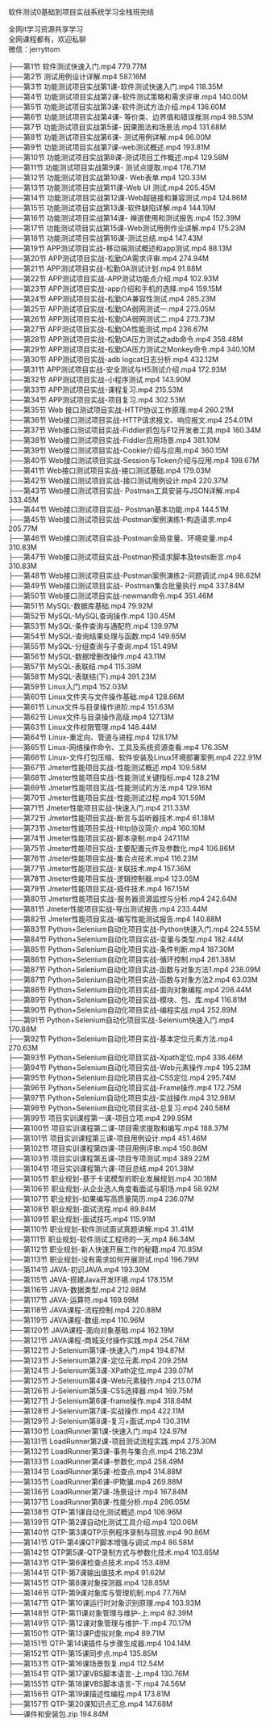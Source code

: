 软件测试0基础到项目实战系统学习全栈班完结

全网it学习资源共享学习<br>全网课程都有，欢迎私聊<br>微信：jerryttom<br>

├──第1节 软件测试快速入门.mp4 779.77M<br> ├──第2节 测试用例设计详解.mp4 587.16M<br> ├──第3节 功能测试项目实战第1课-软件测试快速入门.mp4 118.35M<br> ├──第4节 功能测试项目实战第2课-软件测试策略和需求评审.mp4 140.00M<br> ├──第5节 功能测试项目实战第3课-软件测试方法介绍.mp4 136.60M<br> ├──第6节 功能测试项目实战第4课- 等价类、边界值和错误推测.mp4 98.53M<br> ├──第7节 功能测试项目实战第5课- 因果图法和场景法.mp4 131.68M<br> ├──第8节 功能测试项目实战第6课- 测试用例详解.mp4 96.00M<br> ├──第9节 功能测试项目实战第7课-web测试概述.mp4 193.81M<br> ├──第10节 功能测试项目实战第8课-测试项目工作概述.mp4 129.58M<br> ├──第11节 功能测试项目实战第9课- 测试点提取.mp4 176.71M<br> ├──第12节 功能测试项目实战第10课- Web表单.mp4 120.33M<br> ├──第13节 功能测试项目实战第11课-Web UI 测试.mp4 205.45M<br> ├──第14节 功能测试项目实战第12课-Web超链接和兼容测试.mp4 124.86M<br> ├──第15节 功能测试项目实战第13课-软件缺陷详解.mp4 144.19M<br> ├──第16节 功能测试项目实战第14课- 禅道使用和测试报告.mp4 152.39M<br> ├──第17节 功能测试项目实战第15课-Web测试用例作业讲解.mp4 175.23M<br> ├──第18节 功能测试项目实战第16课-测试总结.mp4 147.43M<br> ├──第19节 APP测试项目实战-移动端测试概述和app测试.mp4 88.13M<br> ├──第20节 APP测试项目实战-松勤OA需求评审.mp4 274.94M<br> ├──第21节 APP测试项目实战-松勤OA测试计划.mp4 91.88M<br> ├──第22节 APP测试项目实战-APP测试功能点介绍.mp4 102.93M<br> ├──第23节 APP测试项目实战-app介绍和手机的选择.mp4 159.15M<br> ├──第24节 APP测试项目实战-松勤OA兼容性测试.mp4 285.23M<br> ├──第25节 APP测试项目实战-松勤OA弱网测试一.mp4 273.05M<br> ├──第26节 APP测试项目实战-松勤OA弱网测试二.mp4 273.73M<br> ├──第27节 APP测试项目实战-松勤OA性能测试.mp4 236.67M<br> ├──第28节 APP测试项目实战-松勤OA压力测试之adb命令.mp4 358.48M<br> ├──第29节 APP测试项目实战-松勤OA压力测试之Monkey命令.mp4 340.10M<br> ├──第30节 APP测试项目实战-adb logcat日志分析.mp4 432.12M<br> ├──第31节 APP测试项目实战-安全测试与H5测试介绍.mp4 172.93M<br> ├──第32节 APP测试项目实战-小程序测试.mp4 143.90M<br> ├──第33节 APP测试项目实战-课程复习.mp4 215.53M<br> ├──第34节 APP测试项目实战-项目复习.mp4 302.53M<br> ├──第35节 Web 接口测试项目实战-HTTP协议工作原理.mp4 260.21M<br> ├──第36节 Web接口测试项目实战-HTTP请求报文、响应报文.mp4 254.01M<br> ├──第37节 Web接口测试项目实战-Fiddler抓包与F12开发者工具.mp4 160.34M<br> ├──第38节 Web接口测试项目实战-Fiddler应用场景.mp4 381.10M<br> ├──第39节 Web接口测试项目实战-Cookie介绍与应用.mp4 360.15M<br> ├──第40节 Web接口测试项目实战-Session与Token介绍与应用.mp4 198.67M<br> ├──第41节 Web接口测试项目实战-接口测试基础.mp4 179.03M<br> ├──第42节 Web接口测试项目实战-接口测试用例设计.mp4 220.37M<br> ├──第43节 Web接口测试项目实战- Postman工具安装与JSON详解.mp4 333.45M<br> ├──第44节 Web接口测试项目实战- Postman基本功能.mp4 144.51M<br> ├──第45节 Web接口测试项目实战-Postman案例演练1-构造请求.mp4 205.77M<br> ├──第46节 Web接口测试项目实战-Postman全局变量、环境变量.mp4 310.83M<br> ├──第47节 Web接口测试项目实战-Postman预请求脚本及tests断言.mp4 310.83M<br> ├──第48节 Web接口测试项目实战-Postman案例演练2-问题调试.mp4 98.62M<br> ├──第49节 Web接口测试项目实战- Postman集合批量执行.mp4 337.84M<br> ├──第50节 Web接口测试项目实战-newman命令.mp4 351.46M<br> ├──第51节 MySQL-数据库基础.mp4 79.92M<br> ├──第52节 MySQL-MySQL查询操作.mp4 130.45M<br> ├──第53节 MySQL-条件查询与通配符.mp4 139.97M<br> ├──第54节 MySQL-查询结果处理与函数.mp4 149.65M<br> ├──第55节 MySQL-分组查询与子查询.mp4 151.49M<br> ├──第56节 MySQL-数据增删改操作.mp4 43.11M<br> ├──第57节 MySQL-表联结.mp4 115.39M<br> ├──第58节 MySQL-表联结(下).mp4 391.23M<br> ├──第59节 Linux入门.mp4 152.03M<br> ├──第60节 Linux文件夹与文件操作基础.mp4 128.66M<br> ├──第61节 Linux文件与目录操作进阶.mp4 151.63M<br> ├──第62节 Linux文件与目录操作高级.mp4 127.13M<br> ├──第63节 Linux文件权限管理.mp4 148.44M<br> ├──第64节 Linux-重定向、管道与进程.mp4 128.17M<br> ├──第65节 Linux-网络操作命令、工具及系统资源查看.mp4 176.35M<br> ├──第66节 Linux-文件打包压缩、软件安装及Linux环境部署案例.mp4 222.91M<br> ├──第67节 Jmeter性能项目实战-性能测试概述.mp4 109.58M<br> ├──第68节 Jmeter性能项目实战-性能测试关键指标.mp4 128.21M<br> ├──第69节 Jmeter性能项目实战-性能测试的方法.mp4 129.16M<br> ├──第70节 Jmeter性能项目实战-性能测试过程.mp4 101.59M<br> ├──第71节 Jmeter性能项目实战-快速入门.mp4 211.33M<br> ├──第72节 Jmeter性能项目实战-断言与监听器技术.mp4 61.18M<br> ├──第73节 Jmeter性能项目实战-Http协议简介.mp4 160.10M<br> ├──第74节 Jmeter性能项目实战-脚本录制.mp4 247.11M<br> ├──第75节 Jmeter性能项目实战-主要配置元件及参数化.mp4 106.86M<br> ├──第76节 Jmeter性能项目实战-集合点技术.mp4 116.23M<br> ├──第77节 Jmeter性能项目实战-关联技术.mp4 157.36M<br> ├──第78节 Jmeter性能项目实战-逻辑控制器.mp4 123.05M<br> ├──第79节 Jmeter性能项目实战-插件技术.mp4 167.15M<br> ├──第80节 Jmeter性能项目实战-服务器资源监控与分析.mp4 242.64M<br> ├──第81节 Jmeter性能项目实战-导出测试报告.mp4 233.44M<br> ├──第82节 Jmeter性能项目实战-编写性能测试报告.mp4 140.88M<br> ├──第83节 Python+Selenium自动化项目实战-Python快速入门.mp4 224.55M<br> ├──第84节 Python+Selenium自动化项目实战-变量与类型.mp4 182.44M<br> ├──第85节 Python+Selenium自动化项目实战-条件判断.mp4 187.30M<br> ├──第86节 Python+Selenium自动化项目实战-循环控制.mp4 261.38M<br> ├──第87节 Python+Selenium自动化项目实战-函数与对象方法1.mp4 238.09M<br> ├──第87节 Python+Selenium自动化项目实战-函数与对象方法2.mp4 63.03M<br> ├──第88节 Python+Selenium自动化项目实战-面向对象编程.mp4 208.44M<br> ├──第89节 Python+Selenium自动化项目实战-模块、包、库.mp4 116.81M<br> ├──第90节 Python+Selenium自动化项目实战-编程实战.mp4 252.89M<br> ├──第91节 Python+Selenium自动化项目实战-Selenium快速入门.mp4 170.88M<br> ├──第92节 Python+Selenium自动化项目实战-基本定位元素方法.mp4 270.63M<br> ├──第93节 Python+Selenium自动化项目实战-Xpath定位.mp4 336.46M<br> ├──第94节 Python+Selenium自动化项目实战-Web元素操作.mp4 195.23M<br> ├──第95节 Python+Selenium自动化项目实战-CSS定位.mp4 295.74M<br> ├──第96节 Python+Selenium自动化项目实战-Frame操作.mp4 172.75M<br> ├──第97节 Python+Selenium自动化项目实战-实战操作.mp4 312.98M<br> ├──第98节 Python+Selenium自动化项目实战-总复习.mp4 240.58M<br> ├──第99节 项目实训课程第一课-项目立项.mp4 299.95M<br> ├──第100节 项目实训课程第二课-项目需求提取和编写.mp4 188.37M<br> ├──第101节 项目实训课程第三课-项目用例设计.mp4 451.46M<br> ├──第102节 项目实训课程第四课-项目用例评审.mp4 150.86M<br> ├──第103节 项目实训课程第五课-项目专项测试.mp4 389.22M<br> ├──第104节 项目实训课程第六课-项目总结.mp4 201.38M<br> ├──第105节 职业规划-基于卡诺模型的职业发展规划.mp4 30.18M<br> ├──第106节 职业规划-从企业选人角度看面试与职场.mp4 58.92M<br> ├──第107节 职业规划-如果编写高质量简历.mp4 236.07M<br> ├──第108节 职业规划-面试流程.mp4 89.84M<br> ├──第109节 职业规划-面试技巧.mp4 115.91M<br> ├──第110节 职业规划-软件测试面试真题讲解.mp4 31.41M<br> ├──第111节 职业规划-软件测试工程师的一天.mp4 86.34M<br> ├──第112节 职业规划-新人快速开展工作的秘籍.mp4 70.85M<br> ├──第113节 职业规划-没有需求如何开展测试.mp4 196.79M<br> ├──第114节 JAVA-初识JAVA.mp4 193.30M<br> ├──第115节 JAVA-搭建Java开发环境.mp4 178.15M<br> ├──第116节 JAVA-数据类型.mp4 212.88M<br> ├──第117节 JAVA-运算符.mp4 169.99M<br> ├──第118节 JAVA课程-流程控制.mp4 220.88M<br> ├──第119节 JAVA课程-数组.mp4 110.96M<br> ├──第120节 JAVA课程-面向对象基础.mp4 162.19M<br> ├──第121节 JAVA课程-商城支付操作实践.mp4 254.76M<br> ├──第122节 J-Selenium第1课-快速入门.mp4 194.87M<br> ├──第123节 J-Selenium第2课-定位元素.mp4 209.25M<br> ├──第124节 J-Selenium第3课-XPath定位.mp4 239.07M<br> ├──第125节 J-Selenium第4课-Web元素操作.mp4 213.07M<br> ├──第126节 J-Selenium第5课-CSS选择器.mp4 169.75M<br> ├──第127节 J-Selenium第6课-frame操作.mp4 318.84M<br> ├──第128节 J-Selenium第7课-实战操作.mp4 422.11M<br> ├──第129节 J-Selenium第8课-复习+面试.mp4 130.31M<br> ├──第130节 LoadRunner第1课-快速入门.mp4 124.97M<br> ├──第131节 LoadRunner第2课-项目测试流程实践.mp4 275.30M<br> ├──第132节 LoadRunner第3课-事务与集合点.mp4 218.23M<br> ├──第133节 LoadRunner第4课-参数化.mp4 258.49M<br> ├──第134节 LoadRunner第5课-检查点.mp4 314.88M<br> ├──第135节 LoadRunner第6课-IP欺骗.mp4 269.88M<br> ├──第136节 LoadRunner第7课-场景设计.mp4 167.84M<br> ├──第137节 LoadRunner第8课-性能分析.mp4 296.05M<br> ├──第138节 QTP-第1课自动化测试概述.mp4 106.96M<br> ├──第139节 QTP-第2课自动化测试工具介绍.mp4 120.06M<br> ├──第140节 QTP-第3课QTP示例程序录制与回放.mp4 90.86M<br> ├──第141节 QTP-第4课QTP脚本增强与调试.mp4 86.58M<br> ├──第142节 QTP第5课-QTP录制方式与参数化技术.mp4 103.65M<br> ├──第143节 QTP-第6课检查点技术.mp4 153.48M<br> ├──第144节 QTP-第7课输出值技术.mp4 91.62M<br> ├──第145节 QTP-第8课对象探测器.mp4 128.85M<br> ├──第146节 QTP-第9课对象库与管理机制.mp4 77.76M<br> ├──第147节 QTP-第10课运行时对象识别原理.mp4 103.93M<br> ├──第148节 QTP-第11课对象管理与维护-上.mp4 82.39M<br> ├──第149节 QTP-第12课对象管理与维护-下.mp4 70.17M<br> ├──第150节 QTP-第13课P虚拟对象.mp4 89.71M<br> ├──第151节 QTP-第14课插件与步骤生成器.mp4 104.14M<br> ├──第152节 QTP-第15课同步点.mp4 135.85M<br> ├──第153节 QTP-第16课场景恢复.mp4 112.54M<br> ├──第154节 QTP-第17课VBS脚本语言-上.mp4 130.76M<br> ├──第155节 QTP-第18课VBS脚本语言-下.mp4 74.56M<br> ├──第156节 QTP-第19课描述性编程.mp4 173.81M<br> ├──第157节 QTP-第20课知识点汇总.mp4 147.68M<br> └──课件和安装包.zip 194.84M